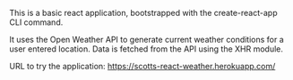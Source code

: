 This is a basic react application, bootstrapped with the create-react-app CLI command.  

It uses the Open Weather API to generate current weather conditions for a user entered location.
Data is fetched from the API using the XHR module.  

URL to try the application:  https://scotts-react-weather.herokuapp.com/

